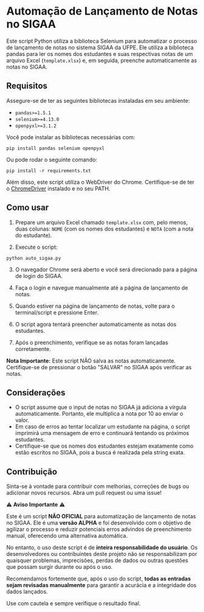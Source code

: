 # Automação de Lançamento de Notas no SIGAA

Este script Python utiliza a biblioteca Selenium para automatizar o processo de lançamento de notas no sistema SIGAA da UFPE. Ele utiliza a biblioteca pandas para ler os nomes dos estudantes e suas respectivas notas de um arquivo Excel (`template.xlsx`) e, em seguida, preenche automaticamente as notas no SIGAA.

## Requisitos

Assegure-se de ter as seguintes bibliotecas instaladas em seu ambiente:

- `pandas>=1.5.1`
- `selenium>=4.13.0`
- `openpyxl>=3.1.2`

Você pode instalar as bibliotecas necessárias com:

```
pip install pandas selenium openpyxl
```

Ou pode rodar o seguinte comando:

```
pip install -r requirements.txt
```

Além disso, este script utiliza o WebDriver do Chrome. Certifique-se de ter o [ChromeDriver](https://sites.google.com/chromium.org/driver/) instalado e no seu PATH.

## Como usar

1. Prepare um arquivo Excel chamado `template.xlsx` com, pelo menos, duas colunas: `NOME` (com os nomes dos estudantes) e `NOTA` (com a nota do estudante).

2. Execute o script:

```
python auto_sigaa.py
```

3. O navegador Chrome será aberto e você será direcionado para a página de login do SIGAA.

4. Faça o login e navegue manualmente até a página de lançamento de notas.

5. Quando estiver na página de lançamento de notas, volte para o terminal/script e pressione Enter.

6. O script agora tentará preencher automaticamente as notas dos estudantes.

7. Após o preenchimento, verifique se as notas foram lançadas corretamente.

**Nota Importante:** Este script NÃO salva as notas automaticamente. Certifique-se de pressionar o botão "SALVAR" no SIGAA após verificar as notas.

## Considerações

- O script assume que o input de notas no SIGAA já adiciona a vírgula automaticamente. Portanto, ele multiplica a nota por 10 ao enviar o valor.
- Em caso de erros ao tentar localizar um estudante na página, o script imprimirá uma mensagem de erro e continuará tentando os próximos estudantes.
- Certifique-se que os nomes dos estudantes estejam exatamente como estão escritos no SIGAA, pois a busca é realizada pela string exata.

## Contribuição

Sinta-se à vontade para contribuir com melhorias, correções de bugs ou adicionar novos recursos. Abra um pull request ou uma issue!

⚠️ **Aviso Importante** ⚠️

Este é um script **NÃO OFICIAL** para automatização de lançamento de notas no SIGAA. Ele é uma **versão ALPHA** e foi desenvolvido com o objetivo de agilizar o processo e reduzir potenciais erros advindos de preenchimento manual, oferecendo uma alternativa automática.

No entanto, o uso deste script é de **inteira responsabilidade do usuário**. Os desenvolvedores ou contribuintes deste projeto não se responsabilizam por quaisquer problemas, imprecisões, perdas de dados ou outras questões que possam surgir durante ou após o uso.

Recomendamos fortemente que, após o uso do script, **todas as entradas sejam revisadas manualmente** para garantir a acurácia e a integridade dos dados lançados.

Use com cautela e sempre verifique o resultado final.